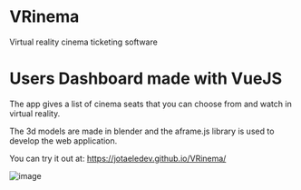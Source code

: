 # VRinema
Virtual reality cinema ticketing software

# Users Dashboard made with VueJS

The app gives a list of cinema seats that you can choose from and watch in virtual reality.

The 3d models are made in blender and the aframe.js library is used to develop the web application.

You can try it out at: https://jotaeledev.github.io/VRinema/

![image](https://user-images.githubusercontent.com/76951600/137197594-0e1886db-c4dd-4e6c-8fa5-b1517d9b67dc.png)
